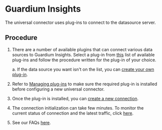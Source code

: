# Guardium Insights 
The universal connector uses plug-ins to connect to the datasource server.

## Procedure

1. There are a number of available plugins that can connect various data sources to Guardium Insights. Select a plug-in from [this](/docs/available_plugins.md)  list of available plug-ins and follow the procedure written for the plug-in of your choice. 

    a. If the data source you want isn't on the list, you can [create your own plug-in](../../../docs/Guardium%20Insights/3.2.x/developing_plugins_gi.md).

2. Refer to [Managing plug-ins](../../../docs/Guardium%20Insights/3.2.x/Plugins_management.md) to make sure the required plug-in is installed before configuring a new universal connector.
3.  Once the plug-in is installed, you can [create a new connection](../../../docs/Guardium%20Insights/3.2.x/UC_Configuration_GI.md). 

4. The connection initialization can take few minutes. To monitor the current status of connection and the latest traffic, click [here](../../../docs/Guardium%20Insights/3.2.x/monitoring_GI.MD).
5. See our FAQs [here](/docs/Guardium%20Insights/3.2.x/faqs_troubleshooting_gi.md).



